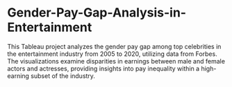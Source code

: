 # Gender-Pay-Gap-Analysis-in-Entertainment
This Tableau project analyzes the gender pay gap among top celebrities in the entertainment industry from 2005 to 2020, utilizing data from Forbes. The visualizations examine disparities in earnings between male and female actors and actresses, providing insights into pay inequality within a high-earning subset of the industry.
